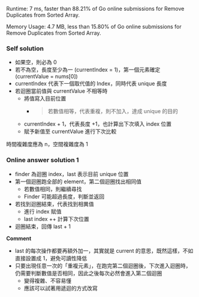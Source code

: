 Runtime: 7 ms, faster than 88.21% of Go online submissions for Remove Duplicates from Sorted Array.

Memory Usage: 4.7 MB, less than 15.80% of Go online submissions for Remove Duplicates from Sorted Array.


### Self solution

* 如果空，則必為 0
* 若不為空，長度至少為一 (currentIndex = 1)，第一個元素確定 (currentValue = nums[0])
* currentIndex 代表下一個取代值的 Index，同時代表 unique 長度
* 若迴圈當前值與 currentValue 不相等時
    * 將值寫入目前位置
       * >若數值相等，代表重複，則不加入，達成 unique 的目的
    * currentIndex + 1，代表長度 +1，也計算出下次填入 index 位置
    * 賦予新值至 currentValue 進行下次比較
    
時間複雜度應為 n，空間複雜度為 1 


### Online answer solution 1

* finder 為迴圈 index，last 表示目前 unique 位置
* 第一個迴圈跑全部的 element，第二個迴圈找出相同值
    * 若數值相同，則繼續尋找
    * Finder 可能超過長度，判斷並返回
* 若找到迴圈結束，代表找到相異值
    * 進行 index 賦值
    * last index ++ 計算下次位置
* 迴圈結束，回傳 last + 1


**Comment**

* last 的每次操作都要再額外加一，其實就是 current 的意思，既然這樣，不如直接設置成 1，避免可讀性降低
* 只要出現任意一次的「重複元素」，在跑完第二個迴圈後，下次進入迴圈時，仍需要判斷數值是否相同，因此之後每次必然會進入第二個迴圈
    * 變得複雜、不容易懂
    * 應該可以試著用遞迴的方式改寫

